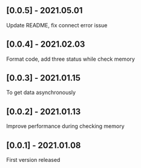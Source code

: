## [0.0.5] - 2021.05.01

Update README, fix connect error issue

## [0.0.4] - 2021.02.03

Format code, add three status while check memory

## [0.0.3] - 2021.01.15

To get data asynchronously


## [0.0.2] - 2021.01.13

Improve performance during checking memory


## [0.0.1] - 2021.01.08

First version released